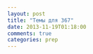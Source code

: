 ```yaml
---
layout: post
title: "Темы для 367"
date: 2013-11-19T01:18:00
comments: true
categories: prep 
---
```

